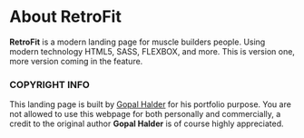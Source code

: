 # About RetroFit

**RetroFit** is a modern landing page for muscle builders people. Using modern technology HTML5, SASS, FLEXBOX, and more. This is version one, more version coming in the feature.

### COPYRIGHT INFO

This landing page is built by [Gopal Halder](https://bit.ly/2WU9aTy) for his portfolio purpose. You are not allowed to use this webpage for both personally and commercially, a credit to the original author **Gopal Halder** is of course highly appreciated.
